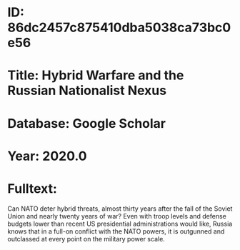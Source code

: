 # ID: 86dc2457c875410dba5038ca73bc0e56
# Title: Hybrid Warfare and the Russian Nationalist Nexus
# Database: Google Scholar
# Year: 2020.0
# Fulltext:
Can NATO deter hybrid threats, almost thirty years after the fall of the Soviet Union and nearly twenty years of war?
Even with troop levels and defense budgets lower than recent US presidential administrations would like, Russia knows that in a full-on conflict with the NATO powers, it is outgunned and outclassed at every point on the military power scale.